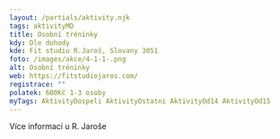 ```yaml
---
layout: /partials/aktivity.njk
tags: aktivityMD
title: Osobní tréninky
kdy: Dle dohody
kde: Fit studiu R.Jaroš, Slovany 3051
foto: /images/akce/4-1-1-.png
alt: Osobní tréninky
web: https://fitstudiojaros.com/
registrace: ""
polatek: 600Kč 1-3 osoby
myTags: AktivityDospeli AktivityOstatni AktivityOd14 AktivityOd15
---
```

V﻿íce informací u R. Jaroše